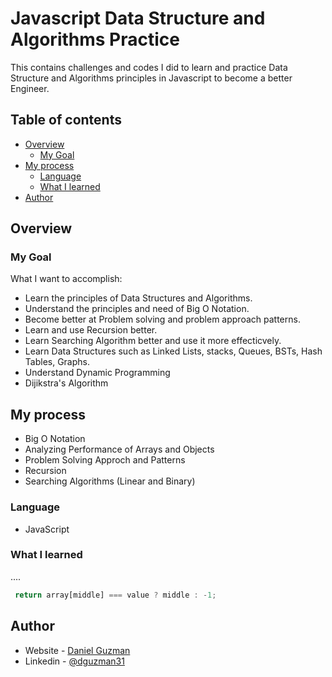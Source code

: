 # Javascript Data Structure and Algorithms Practice

This contains challenges and codes I did to learn and practice Data Structure and Algorithms principles in Javascript to become a better Engineer. 

## Table of contents

- [Overview](#overview)
  - [My Goal](#my-goal)
- [My process](#my-process)
  - [Language](#language)
  - [What I learned](#what-i-learned)
- [Author](#author)


## Overview

### My Goal

What I want to accomplish:

- Learn the principles of Data Structures and Algorithms. 
- Understand the principles and need of Big O Notation.
- Become better at Problem solving and problem approach patterns. 
- Learn and use Recursion better. 
- Learn Searching Algorithm better and use it more effecticvely. 
- Learn Data Structures such as Linked Lists, stacks, Queues, BSTs, Hash Tables, Graphs. 
- Understand Dynamic Programming 
- Dijikstra's Algorithm 


## My process

- Big O Notation
- Analyzing Performance of Arrays and Objects
- Problem Solving Approch and Patterns
- Recursion
- Searching Algorithms (Linear and Binary)

### Language

- JavaScript


### What I learned

....



```js
 return array[middle] === value ? middle : -1;
```

## Author

- Website - [Daniel Guzman](https://guzdeveloper.com)
- Linkedin - [@dguzman31](https://www.linkedin.com/in/dguzman31/)
